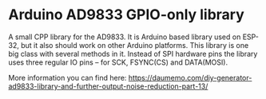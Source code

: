 ﻿# Arduino AD9833 GPIO-only library
A small CPP library for the AD9833. It is Arduino based library used on ESP-32, but it also should work on other Arduino platforms. This library is one big class with several methods in it. Instead of SPI hardware pins the library uses three regular IO pins – for SCK, FSYNC(CS) and DATA(MOSI).

More information you can find here: https://daumemo.com/diy-generator-ad9833-library-and-further-output-noise-reduction-part-13/
